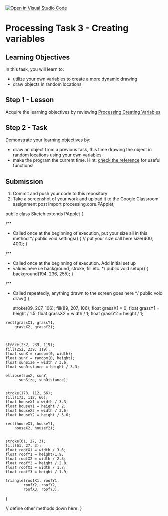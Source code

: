 [![Open in Visual Studio Code](https://classroom.github.com/assets/open-in-vscode-f059dc9a6f8d3a56e377f745f24479a46679e63a5d9fe6f495e02850cd0d8118.svg)](https://classroom.github.com/online_ide?assignment_repo_id=6581702&assignment_repo_type=AssignmentRepo)
# Processing Task 3 - Creating variables

## Learning Objectives
In this task, you will learn to:
* utilize your own variables to create a more dynamic drawing
* draw objects in random locations



## Step 1 - Lesson
Acquire the learning objectives by reviewing [Processing Creating Variables](https://happycoding.io/tutorials/processing/creating-variables)

## Step 2 - Task
Demonstrate your learning objectives by:
* draw an object from a previous task, this time drawing the object in random locations using your own variables
* make the program the current time. Hint: [check the reference](https://processing.org/reference/) for useful functions! 


## Submission
1. Commit and push your code to this repository
2. Take a screenshot of your work and upload it to the Google Classroom assignment post
import processing.core.PApplet;

public class Sketch extends PApplet {
	
	
  /**
   * Called once at the beginning of execution, put your size all in this method
   */
  public void settings() {
	// put your size call here
    size(400, 400);
  }

  /** 
   * Called once at the beginning of execution.  Add initial set up
   * values here i.e background, stroke, fill etc.
   */
  public void setup() {
    background(194, 236, 255);
  }

  /**
   * Called repeatedly, anything drawn to the screen goes here
   */
  public void draw() {
	  
	  stroke(89, 207, 106);
    fill(89, 207, 106);
    float grassX1 = 0;
    float grassY1 = height / 1.5;
    float grassX2 = width / 1;
    float grassY2 = height / 1;

    rect(grassX1, grassY1,
        grassX2, grassY2);

        

    stroke(252, 239, 119);
    fill(252, 239, 119);
    float sunX = random(0, width);
    float sunY = random(0, height);
    float sunSize = width / 3.6;
    float sunDistance = height / 3.3;

    ellipse(sunX, sunY,
          sunSize, sunDistance);

    
    stroke(173, 112, 66);
    fill(173, 112, 66);
    float houseX1 = width / 3.3;
    float houseY1 = height / 2;
    float houseX2 = width / 3.6;
    float houseY2 = height / 3.6;

    rect(houseX1, houseY1,
        houseX2, houseY2);

    
    stroke(61, 27, 3);
    fill(61, 27, 3);
    float roofX1 = width / 3.6;
    float roofY1 = height/1.9;
    float roofX2 = width / 2.3;
    float roofY2 = height / 2.8;
    float roofX3 = width / 1.7;
    float roofY3 = height / 1.9;

    triangle(roofX1, roofY1,
            roofX2, roofY2,
            roofX3, roofY3);


  }
  
  // define other methods down here.
}
